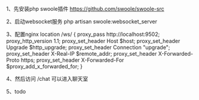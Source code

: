 1、先安装php swoole插件
https://github.com/swoole/swoole-src

2、启动websocket服务
php artisan swoole:websocket_server

3、配置nginx
    location /ws/ {
        proxy_pass http://localhost:9502;
        proxy_http_version 1.1;
        proxy_set_header Host $host;
        proxy_set_header Upgrade $http_upgrade;
        proxy_set_header Connection "upgrade";
        proxy_set_header  X-Real-IP $remote_addr;
        proxy_set_header  X-Forwarded-Proto https;
        proxy_set_header  X-Forwarded-For $proxy_add_x_forwarded_for;
    }

4、然后访问 /chat 可以进入聊天室

5、todo
